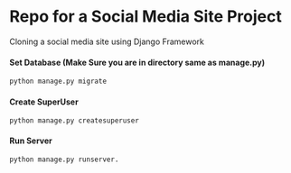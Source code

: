 # Repo for a Social Media Site Project

Cloning a social media site using Django Framework

#### Set Database (Make Sure you are in directory same as manage.py)

``` python manage.py makemigrations
python manage.py migrate 
```

#### Create SuperUser

```
python manage.py createsuperuser
```

#### Run Server
 ```
python manage.py runserver.
```
